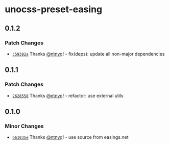# unocss-preset-easing

## 0.1.2

### Patch Changes

- [`c59382a`](https://github.com/ntnyq/unocss-preset/commit/c59382a53a6b668b793540d714c03e05cfaad3ed) Thanks [@ntnyq](https://github.com/ntnyq)! - fix(deps): update all non-major dependencies

## 0.1.1

### Patch Changes

- [`2628558`](https://github.com/ntnyq/unocss-preset/commit/26285582d9ff20766a7bce553aa249b0d1726635) Thanks [@ntnyq](https://github.com/ntnyq)! - refactor: use external utils

## 0.1.0

### Minor Changes

- [`b61035e`](https://github.com/ntnyq/unocss-preset/commit/b61035ede374aeb4afe3902a330ecef9db5e1f56) Thanks [@ntnyq](https://github.com/ntnyq)! - use source from easings.net
